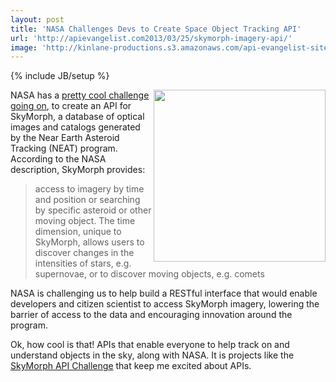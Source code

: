 ```yaml
---
layout: post
title: 'NASA Challenges Devs to Create Space Object Tracking API'
url: 'http://apievangelist.com2013/03/25/skymorph-imagery-api/'
image: 'http://kinlane-productions.s3.amazonaws.com/api-evangelist-site/blog/nasa-skymorph.jpg'
---
```

{% include JB/setup %}
<p>
     <a href=http://spaceappschallenge.org/challenge/skymorph-imagery-api/><img src=https://s3.amazonaws.com/kinlane-productions/nasa/nasa-skymorph.jpg  width=275 align=right /></a>
</p>
<p>
     NASA has a <a href=http://spaceappschallenge.org/challenge/skymorph-imagery-api/>pretty cool challenge going on</a>, to create an API for SkyMorph, a database of optical images and catalogs generated by the Near Earth Asteroid Tracking (NEAT) program. According to the NASA description, SkyMorph provides:
</p>
<blockquote>
     access to imagery by time and position or searching by specific asteroid or other moving object. The time dimension, unique to SkyMorph, allows users to discover changes in the intensities of stars, e.g. supernovae, or to discover moving objects, e.g. comets
</blockquote>
<p>
     NASA is challenging us to help build a RESTful interface that would enable developers and citizen scientist to access SkyMorph imagery, lowering the barrier of access to the data and encouraging innovation around the program.
</p>
<p>
     Ok, how cool is that! APIs that enable everyone to help track on and understand objects in the sky, along with NASA. It is projects like the <a title=SkyMorph API Challenge href=http://spaceappschallenge.org/challenge/skymorph-imagery-api/>SkyMorph API Challenge</a> that keep me excited about APIs.
</p>
